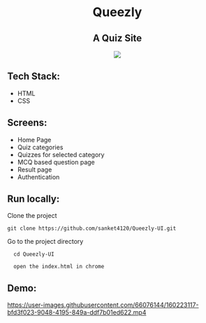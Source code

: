 <h1 align="center">Queezly</h1>

<h2 align="center">A Quiz Site</h1>

<div align="center">
  <img src="https://api.netlify.com/api/v1/badges/3a53d593-db25-4a3c-8179-67781ba4800a/deploy-status">
</div>

## Tech Stack:
 - HTML
 - CSS

## Screens:
 - Home Page
 - Quiz categories
 - Quizzes for selected category
 - MCQ based question page
 - Result page
 - Authentication

## Run locally:

Clone the project

```
git clone https://github.com/sanket4120/Queezly-UI.git
```

Go to the project directory

```
  cd Queezly-UI
```

```
  open the index.html in chrome
```

## Demo:

https://user-images.githubusercontent.com/66076144/160223117-bfd3f023-9048-4195-849a-ddf7b01ed622.mp4

